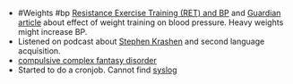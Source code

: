 - #Weights #bp [Resistance Exercise Training (RET) and BP](https://www.frontiersin.org/articles/10.3389/fphys.2019.00645/full) and [Guardian article](https://www.theguardian.com/lifeandstyle/2022/dec/08/strengthen-your-heart-bones-and-maybe-even-your-brain-a-beginners-guide-to-weight-training-at-any-age) about effect of weight training on blood pressure. Heavy weights might increase BP.
- Listened on podcast about [Stephen Krashen](https://scholar.google.com/citations?view_op=list_works&hl=en&hl=en&user=BRdYMc0AAAAJ) and second language acquisition.
- [compulsive complex fantasy disorder](https://theconversation.com/daydreamings-dark-side-the-compulsive-complex-fantasy-disorder-that-dominates-some-peoples-daily-lives-195767)
- Started to do a cronjob. Cannot find [syslog](https://stackoverflow.com/questions/32240120/android-system-log-file-location)